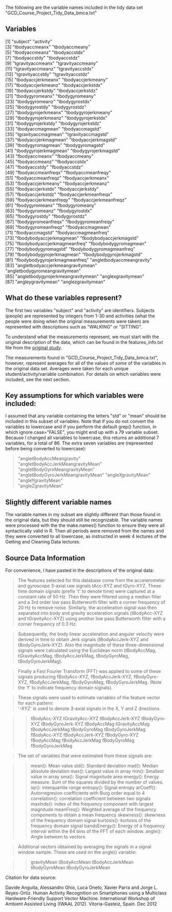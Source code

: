 The following are the variable names included in the tidy data set "GCD_Course_Project_Tidy_Data_bmca.txt"

## Variables
 [1] "subject"                           "activity"                         
 [3] "tbodyaccmeanx"                     "tbodyaccmeany"                    
 [5] "tbodyaccmeanz"                     "tbodyaccstdx"                     
 [7] "tbodyaccstdy"                      "tbodyaccstdz"                     
 [9] "tgravityaccmeanx"                  "tgravityaccmeany"                 
[11] "tgravityaccmeanz"                  "tgravityaccstdx"                  
[13] "tgravityaccstdy"                   "tgravityaccstdz"                  
[15] "tbodyaccjerkmeanx"                 "tbodyaccjerkmeany"                
[17] "tbodyaccjerkmeanz"                 "tbodyaccjerkstdx"                 
[19] "tbodyaccjerkstdy"                  "tbodyaccjerkstdz"                 
[21] "tbodygyromeanx"                    "tbodygyromeany"                   
[23] "tbodygyromeanz"                    "tbodygyrostdx"                    
[25] "tbodygyrostdy"                     "tbodygyrostdz"                    
[27] "tbodygyrojerkmeanx"                "tbodygyrojerkmeany"               
[29] "tbodygyrojerkmeanz"                "tbodygyrojerkstdx"                
[31] "tbodygyrojerkstdy"                 "tbodygyrojerkstdz"                
[33] "tbodyaccmagmean"                   "tbodyaccmagstd"                   
[35] "tgravityaccmagmean"                "tgravityaccmagstd"                
[37] "tbodyaccjerkmagmean"               "tbodyaccjerkmagstd"               
[39] "tbodygyromagmean"                  "tbodygyromagstd"                  
[41] "tbodygyrojerkmagmean"              "tbodygyrojerkmagstd"              
[43] "fbodyaccmeanx"                     "fbodyaccmeany"                    
[45] "fbodyaccmeanz"                     "fbodyaccstdx"                     
[47] "fbodyaccstdy"                      "fbodyaccstdz"                     
[49] "fbodyaccmeanfreqx"                 "fbodyaccmeanfreqy"                
[51] "fbodyaccmeanfreqz"                 "fbodyaccjerkmeanx"                
[53] "fbodyaccjerkmeany"                 "fbodyaccjerkmeanz"                
[55] "fbodyaccjerkstdx"                  "fbodyaccjerkstdy"                 
[57] "fbodyaccjerkstdz"                  "fbodyaccjerkmeanfreqx"            
[59] "fbodyaccjerkmeanfreqy"             "fbodyaccjerkmeanfreqz"            
[61] "fbodygyromeanx"                    "fbodygyromeany"                   
[63] "fbodygyromeanz"                    "fbodygyrostdx"                    
[65] "fbodygyrostdy"                     "fbodygyrostdz"                    
[67] "fbodygyromeanfreqx"                "fbodygyromeanfreqy"               
[69] "fbodygyromeanfreqz"                "fbodyaccmagmean"                  
[71] "fbodyaccmagstd"                    "fbodyaccmagmeanfreq"              
[73] "fbodybodyaccjerkmagmean"           "fbodybodyaccjerkmagstd"           
[75] "fbodybodyaccjerkmagmeanfreq"       "fbodybodygyromagmean"             
[77] "fbodybodygyromagstd"               "fbodybodygyromagmeanfreq"         
[79] "fbodybodygyrojerkmagmean"          "fbodybodygyrojerkmagstd"          
[81] "fbodybodygyrojerkmagmeanfreq"      "angletbodyaccmeangravity"         
[83] "angletbodyaccjerkmeangravitymean"  "angletbodygyromeangravitymean"    
[85] "angletbodygyrojerkmeangravitymean" "anglexgravitymean"                
[87] "angleygravitymean"                 "anglezgravitymean"

## What do these variables represent? 
The first two variables "subject" and "activity" are identifiers. Subjects (people) are represented by integers from 1-30 and activities (what the people were doing when the original measurements were taken) are represented with descriptions such as "WALKING" or "SITTING".

To understand what the measurements represent, we must start with the original description of the data, which can be found in the features_info.txt file from the [original study][2].

[2]: http://archive.ics.uci.edu/ml/datasets/Human+Activity+Recognition+Using+Smartphones    "original data source"

The measurements found in "GCD_Course_Project_Tidy_Data_bmca.txt", however, represent averages for all of the values of *some* of the variables in the original data set. Averages were taken for each unique student/activity/variable combination. For details on which variables were included, see the next section. 

## Key assumptions for which variables were included: 
I assumed that any variable containing the letters "std" or "mean" should be included in this subset of variables. Note that if you do not convert the variables to lowercase and if you perform the default grep() function, in which ignore.case="FALSE", you might end up with a 79 variable subset. Because I changed all variables to lowercase, this returns an additional 7 variables, for a total of 86. The extra seven variables are (represented before being converted to lowercase): 
> "angletBodyAccMeangravity"          
> "angletBodyAccJerkMeangravityMean" 
> "angletBodyGyroMeangravityMean"     
> "angletBodyGyroJerkMeangravityMean"
> "angleXgravityMean"                 
> "angleYgravityMean"                
> "angleZgravityMean"     

## Slightly different variable names
The variable names in my subset are slightly different than those found in the original data, but they should still be recognizable. The variable names were processed with the the make.names() function to ensure they were all syntactically valid in R. Then all periods were removed from the names and they were converted to all lowercase, as instructed in week 4 lectures of the Getting and Cleaning Data lectures. 

## Source Data Information
For convenience, I have pasted in the descriptions of the original data:

> The features selected for this database come from the accelerometer and gyroscope 3-axial raw signals tAcc-XYZ and tGyro-XYZ. These time domain signals (prefix 't' to denote time) were captured at a constant rate of 50 Hz. Then they were filtered using a median filter and a 3rd order low pass Butterworth filter with a corner frequency of 20 Hz to remove noise. Similarly, the acceleration signal was then separated into body and gravity acceleration signals (tBodyAcc-XYZ and tGravityAcc-XYZ) using another low pass Butterworth filter with a corner frequency of 0.3 Hz. 

> Subsequently, the body linear acceleration and angular velocity were derived in time to obtain Jerk signals (tBodyAccJerk-XYZ and tBodyGyroJerk-XYZ). Also the magnitude of these three-dimensional signals were calculated using the Euclidean norm (tBodyAccMag, tGravityAccMag, tBodyAccJerkMag, tBodyGyroMag, tBodyGyroJerkMag). 

> Finally a Fast Fourier Transform (FFT) was applied to some of these signals producing fBodyAcc-XYZ, fBodyAccJerk-XYZ, fBodyGyro-XYZ, fBodyAccJerkMag, fBodyGyroMag, fBodyGyroJerkMag. (Note the 'f' to indicate frequency domain signals). 

> These signals were used to estimate variables of the feature vector for each pattern:  
'-XYZ' is used to denote 3-axial signals in the X, Y and Z directions.

>> tBodyAcc-XYZ
>> tGravityAcc-XYZ
>> tBodyAccJerk-XYZ
>> tBodyGyro-XYZ
>> tBodyGyroJerk-XYZ
>> tBodyAccMag
>> tGravityAccMag
>> tBodyAccJerkMag
>> tBodyGyroMag
>> tBodyGyroJerkMag
>> fBodyAcc-XYZ
>> fBodyAccJerk-XYZ
>> fBodyGyro-XYZ
>> fBodyAccMag
>> fBodyAccJerkMag
>> fBodyGyroMag
>> fBodyGyroJerkMag

> The set of variables that were estimated from these signals are: 

>> mean(): Mean value
>> std(): Standard deviation
>> mad(): Median absolute deviation 
>> max(): Largest value in array
>> min(): Smallest value in array
>> sma(): Signal magnitude area
>> energy(): Energy measure. Sum of the squares divided by the number of values. 
>> iqr(): Interquartile range 
>> entropy(): Signal entropy
>> arCoeff(): Autorregresion coefficients with Burg order equal to 4
>> correlation(): correlation coefficient between two signals
>> maxInds(): index of the frequency component with largest magnitude
>> meanFreq(): Weighted average of the frequency components to obtain a mean frequency
>> skewness(): skewness of the frequency domain signal 
>> kurtosis(): kurtosis of the frequency domain signal 
>> bandsEnergy(): Energy of a frequency interval within the 64 bins of the FFT of each window.
>> angle(): Angle between to vectors.

> Additional vectors obtained by averaging the signals in a signal window sample. These are used on the angle() variable:

>> gravityMean
>> tBodyAccMean
>> tBodyAccJerkMean
>> tBodyGyroMean
>> tBodyGyroJerkMean


Citation for data source: 

Davide Anguita, Alessandro Ghio, Luca Oneto, Xavier Parra and Jorge L. Reyes-Ortiz. Human Activity Recognition on Smartphones using a Multiclass Hardware-Friendly Support Vector Machine. International Workshop of Ambient Assisted Living (IWAAL 2012). Vitoria-Gasteiz, Spain. Dec 2012
